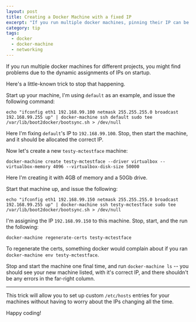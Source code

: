 ```yaml
---
layout: post
title: Creating a Docker Machine with a fixed IP
excerpt: "If you run multiple docker machines, pinning their IP can be a life saver!"
category: tip
tags:
  - docker
  - docker-machine
  - networking
---
```

If you run multiple docker machines for different projects, you might find problems due to the
dynamic assignments of IPs on startup.

Here's a little-known trick to stop that happening.

Start up your machine, I'm using `default` as an example, and issue the following command:

```
echo "ifconfig eth1 192.168.99.100 netmask 255.255.255.0 broadcast 192.168.99.255 up" | docker-machine ssh default sudo tee /var/lib/boot2docker/bootsync.sh > /dev/null
```

Here I'm fixing `default`'s IP to `192.168.99.100`. Stop, then start the machine, and it should be allocated
the correct IP.

Now let's create a new `testy-mctestface` machine:

```
docker-machine create testy-mctestface --driver virtualbox --virtualbox-memory 4096 --virtualbox-disk-size 50000
```

Here I'm creating it with 4GB of memory and a 50Gb drive.

Start that machine up, and issue the following:

```
echo "ifconfig eth1 192.168.99.150 netmask 255.255.255.0 broadcast 192.168.99.255 up" | docker-machine ssh testy-mctestface sudo tee /var/lib/boot2docker/bootsync.sh > /dev/null
```

I'm assigning the IP `192.168.99.150` to this machine. Stop, start, and the run the following:

```
docker-machine regenerate-certs testy-mctestface 
```

To regenerate the certs, something docker would complain about if you ran 
`docker-machine env testy-mctestface`.

Stop and start the machine one final time, and run `docker-machine ls` -- you should see your
new machine listed, with it's correct IP, and there shouldn't be any errors in the far-right column.

***

This trick will allow you to set up custom `/etc/hosts` entries for your machines without having to 
worry about the IPs changing all the time.

Happy coding!

